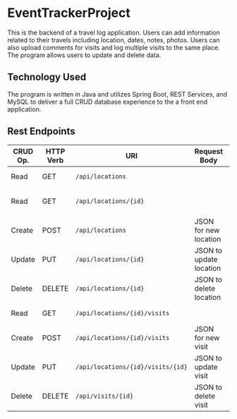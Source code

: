 # EventTrackerProject

This is the backend of a travel log application. Users can add information related to their travels including location, dates, notes, photos. Users can also upload comments for visits and log multiple visits to the same place. The program allows users to update and delete data.

## Technology Used

The program is written in Java and utilizes Spring Boot, REST Services, and MySQL to deliver a full CRUD database experience to the a front end application.

## Rest Endpoints

| CRUD Op. | HTTP Verb | URI                   	| Request Body           | Response Body                   	|
|----------|-----------|------------------------	|------------------------|----------------------------------	|
| Read     | GET       | `/api/locations`           	|                        | List of all locations           	|
| Read     | GET       | `/api/locations/{id}`   	    |                        | View single location            	|
| Create   | POST      | `/api/locations`  			| JSON for new location  | JSON of created location			|
| Update   | PUT       | `/api/locations/{id}` 			| JSON to update location| JSON of updated location        	|
| Delete   | DELETE    | `/api/locations/{id}`			| JSON to delete location| 204 (no content) 					|
| Read     | GET       | `/api/locations/{id}/visits`   	|                        | List of all visits	           	|
| Create   | POST      | `/api/locations/{id}/visits`		| JSON for new visit     | JSON of created visit			    |
| Update   | PUT       | `/api/locations/{id}/visits/{id}`	| JSON to update visit   | JSON of updated visit        	    |
| Delete   | DELETE    | `/api/visits/{id}`			| JSON to delete visit   | 204 (no content) 					|
